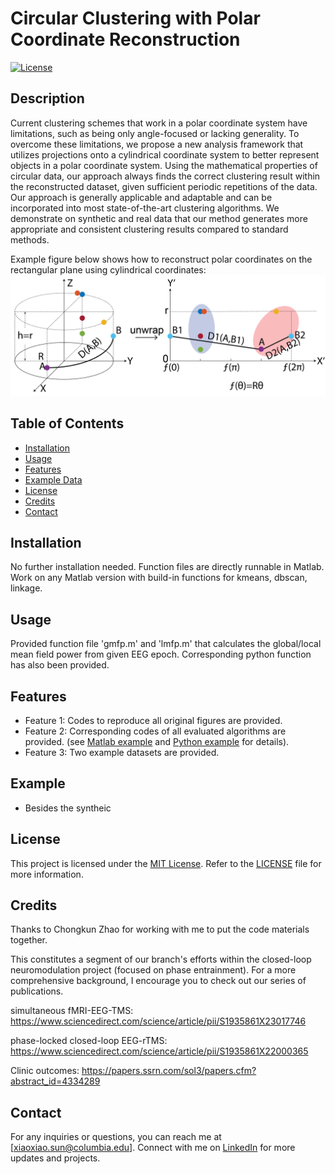 # Circular Clustering with Polar Coordinate Reconstruction

[![License](https://img.shields.io/badge/License-MIT-blue.svg)](https://opensource.org/licenses/MIT)

## Description

Current clustering schemes that work in a polar coordinate system have limitations, such as being only angle-focused or lacking generality. To overcome these limitations, we propose a new analysis framework that utilizes projections onto a cylindrical coordinate system to better represent objects in a polar coordinate system. Using the mathematical properties of circular data, our approach always finds the correct clustering result within the reconstructed dataset, given sufficient periodic repetitions of the data. Our approach is generally applicable and adaptable and can be incorporated into most state-of-the-art clustering algorithms. We demonstrate on synthetic and real data that our method generates more appropriate and consistent clustering results compared to standard methods.  

Example figure below shows how to reconstruct polar coordinates on the rectangular plane using cylindrical coordinates:
![Reconstruction](Fig2.png)


## Table of Contents

- [Installation](#installation)
- [Usage](#usage)
- [Features](#features)
- [Example Data](#example)
- [License](#license)
- [Credits](#credits)
- [Contact](#contact)

## Installation

No further installation needed. Function files are directly runnable in Matlab. Work on any Matlab version with build-in functions for kmeans, dbscan, linkage. 

## Usage

Provided function file 'gmfp.m' and 'lmfp.m' that calculates the global/local mean field power from given EEG epoch. Corresponding python function has also been provided.   

## Features

- Feature 1: Codes to reproduce all original figures are provided.
- Feature 2: Corresponding codes of all evaluated algorithms are provided. (see [Matlab example](matlab/example.mlx) and [Python example](python/gmfp_example.ipynb) for details). 
- Feature 3: Two example datasets are provided.
  
## Example
- Besides the syntheic 


## License

This project is licensed under the [MIT License](https://opensource.org/licenses/MIT). Refer to the [LICENSE](LICENSE) file for more information.

## Credits

Thanks to Chongkun Zhao for working with me to put the code materials together.

This constitutes a segment of our branch's efforts within the closed-loop neuromodulation project (focused on phase entrainment). For a more comprehensive background, I encourage you to check out our series of publications.

simultaneous fMRI-EEG-TMS: https://www.sciencedirect.com/science/article/pii/S1935861X23017746


phase-locked closed-loop EEG-rTMS: https://www.sciencedirect.com/science/article/pii/S1935861X22000365


Clinic outcomes: https://papers.ssrn.com/sol3/papers.cfm?abstract_id=4334289

## Contact

For any inquiries or questions, you can reach me at [xiaoxiao.sun@columbia.edu]. Connect with me on [LinkedIn](https://www.linkedin.com/in/xiaoxiao-sun-b66012274/) for more updates and projects.


